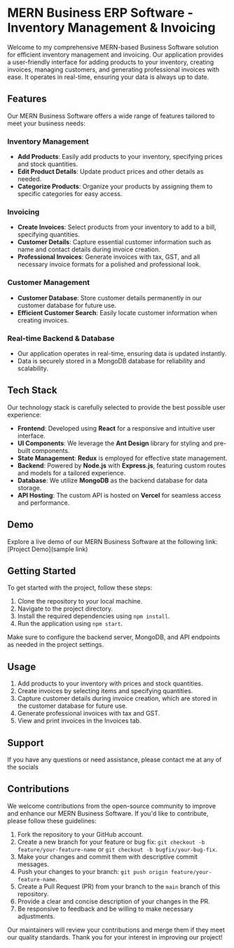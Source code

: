 # MERN Business ERP Software - Inventory Management & Invoicing

Welcome to my comprehensive MERN-based Business Software solution for efficient inventory management and invoicing. Our application provides a user-friendly interface for adding products to your inventory, creating invoices, managing customers, and generating professional invoices with ease. It operates in real-time, ensuring your data is always up to date.

## Features

Our MERN Business Software offers a wide range of features tailored to meet your business needs:

### Inventory Management

- **Add Products**: Easily add products to your inventory, specifying prices and stock quantities.
- **Edit Product Details**: Update product prices and other details as needed.
- **Categorize Products**: Organize your products by assigning them to specific categories for easy access.

### Invoicing

- **Create Invoices**: Select products from your inventory to add to a bill, specifying quantities.
- **Customer Details**: Capture essential customer information such as name and contact details during invoice creation.
- **Professional Invoices**: Generate invoices with tax, GST, and all necessary invoice formats for a polished and professional look.

### Customer Management

- **Customer Database**: Store customer details permanently in our customer database for future use.
- **Efficient Customer Search**: Easily locate customer information when creating invoices.

### Real-time Backend & Database

- Our application operates in real-time, ensuring data is updated instantly.
- Data is securely stored in a MongoDB database for reliability and scalability.

## Tech Stack

Our technology stack is carefully selected to provide the best possible user experience:

- **Frontend**: Developed using **React** for a responsive and intuitive user interface.
- **UI Components**: We leverage the **Ant Design** library for styling and pre-built components.
- **State Management**: **Redux** is employed for effective state management.
- **Backend**: Powered by **Node.js** with **Express.js**, featuring custom routes and models for a tailored experience.
- **Database**: We utilize **MongoDB** as the backend database for data storage.
- **API Hosting**: The custom API is hosted on **Vercel** for seamless access and performance.

## Demo

Explore a live demo of our MERN Business Software at the following link: [Project Demo](sample link)

## Getting Started

To get started with the project, follow these steps:

1. Clone the repository to your local machine.
2. Navigate to the project directory.
3. Install the required dependencies using `npm install`.
4. Run the application using `npm start`.

Make sure to configure the backend server, MongoDB, and API endpoints as needed in the project settings.

## Usage

1. Add products to your inventory with prices and stock quantities.
2. Create invoices by selecting items and specifying quantities.
3. Capture customer details during invoice creation, which are stored in the customer database for future use.
4. Generate professional invoices with tax and GST.
5. View and print invoices in the Invoices tab.

## Support

If you have any questions or need assistance, please contact me at any of the socials

## Contributions

We welcome contributions from the open-source community to improve and enhance our MERN Business Software. If you'd like to contribute, please follow these guidelines:

1. Fork the repository to your GitHub account.
2. Create a new branch for your feature or bug fix: `git checkout -b feature/your-feature-name` or `git checkout -b bugfix/your-bug-fix`.
3. Make your changes and commit them with descriptive commit messages.
4. Push your changes to your branch: `git push origin feature/your-feature-name`.
5. Create a Pull Request (PR) from your branch to the `main` branch of this repository.
6. Provide a clear and concise description of your changes in the PR.
7. Be responsive to feedback and be willing to make necessary adjustments.

Our maintainers will review your contributions and merge them if they meet our quality standards. Thank you for your interest in improving our project!
